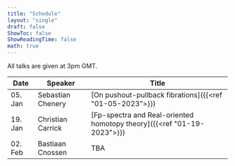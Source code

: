 ```yaml
---
title: "Schedule"
layout: "single"
draft: false
ShowToc: false
ShowReadingTime: false
math: true
---
```


All talks are given at 3pm GMT. 

|Date    |Speaker          |Title|
|--------|-----------------|-----|
|05. Jan |Sebastian Chenery|[On pushout-pullback fibrations]({{<ref "01-05-2023">}})|
|19. Jan |Christian Carrick|[Fp-spectra and Real-oriented homotopy theory]({{<ref "01-19-2023">}})|
|02. Feb |Bastiaan Cnossen |TBA|
